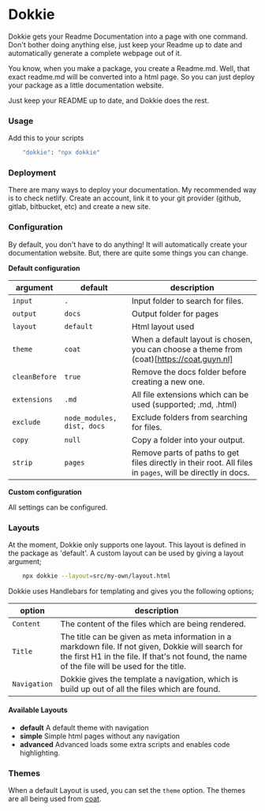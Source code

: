 # Dokkie

Dokkie gets your Readme Documentation into a page with one command. Don't bother doing anything else, just keep your Readme up to date and automatically generate a complete webpage out of it.

You know, when you make a package, you create a Readme.md. Well, that
exact readme.md will be converted into a html page. So you can just deploy
your package as a little documentation website.

Just keep your README up to date, and Dokkie does the rest.

### Usage

Add this to your scripts

```bash
    "dokkie": "npx dokkie"
```

### Deployment

There are many ways to deploy your documentation. My recommended way is to check netlify. Create an account, link it to your git provider (github, gitlab, bitbucket, etc) and create a new site.

### Configuration

By default, you don't have to do anything! It will automatically create your documentation website. But, there are quite some things you can change.

**Default configuration**

| argument      | default                    | description                                                                                                |
| ------------- | -------------------------- | ---------------------------------------------------------------------------------------------------------- |
| `input`       | `.`                        | Input folder to search for files.                                                                          |
| `output`      | `docs`                     | Output folder for pages                                                                                    |
| `layout`      | `default`                  | Html layout used                                                                                           |
| `theme`       | `coat`                     | When a default layout is chosen, you can choose a theme from (coat)[https://coat.guyn.nl]                  |
| `cleanBefore` | `true`                     | Remove the docs folder before creating a new one.                                                          |
| `extensions`  | `.md`                      | All file extensions which can be used (supported; .md, .html)                                              |
| `exclude`     | `node_modules, dist, docs` | Exclude folders from searching for files.                                                                  |
| `copy`        | `null`                     | Copy a folder into your output.                                                                            |
| `strip`       | `pages`                    | Remove parts of paths to get files directly in their root. All files in `pages`, will be directly in docs. |

**Custom configuration**

All settings can be configured.

### Layouts

At the moment, Dokkie only supports one layout. This layout is defined in the package as 'default'. A custom layout can be used by giving a layout argument;

```bash
    npx dokkie --layout=src/my-own/layout.html
```

Dokkie uses Handlebars for templating and gives you the following options;

| option       | description                                                                                                                                                                                         |
| ------------ | --------------------------------------------------------------------------------------------------------------------------------------------------------------------------------------------------- |
| `Content`    | The content of the files which are being rendered.                                                                                                                                                  |
| `Title`      | The title can be given as meta information in a markdown file. If not given, Dokkie will search for the first H1 in the file. If that's not found, the name of the file will be used for the title. |
| `Navigation` | Dokkie gives the template a navigation, which is build up out of all the files which are found.                                                                                                     |

#### Available Layouts

- **default** A default theme with navigation
- **simple** Simple html pages without any navigation
- **advanced** Advanced loads some extra scripts and enables code highlighting.

### Themes

When a default Layout is used, you can set the `theme` option. The themes are all being used from [coat](https://coat.guyn.nl).
